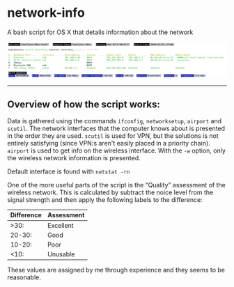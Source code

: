 # network-info
A bash script for OS X that details information about the network

![Screendump of network_info](network-info.png)

-----

Overview of how the script works:
---------------------------------

Data is gathered using the commands `ifconfig`, `networksetup`, `airport` and `scutil`. The network interfaces that the computer knows about is presented in the order they are used. `scutil` is used for VPN, but the solutions is not entirely satisfying (since VPN:s aren't easily placed in a priority chain). `airport` is used to get info on the wireless interface. With the `-w` option, only the wireless network information is presented.

Default interface is found with `netstat -rn`

One of the more useful parts of the script is the “Quality” assessment of the wireless network. This is calculated by subtract the noice level from the signal strength and then apply the following labels to the difference:

| Difference | Assessment |
|------------|------------|
| \>30:      | Excellent  |
| 20-30:     | Good       |
| 10-20:     | Poor       |
| <10:       | Unusable   |

These values are assigned by me through experience and they seems to be reasonable.
